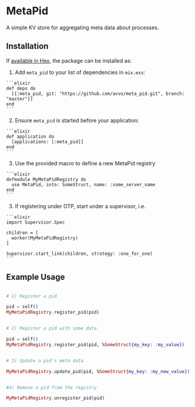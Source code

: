 # MetaPid

A simple KV store for aggregating meta data about processes.

## Installation

If [available in Hex](https://hex.pm/docs/publish), the package can be installed as:

  1. Add `meta_pid` to your list of dependencies in `mix.exs`:

    ```elixir
    def deps do
      [{:meta_pid, git: "https://github.com/avvo/meta_pid.git", branch: "master"}]
    end
    ```

  2. Ensure `meta_pid` is started before your application:

    ```elixir
    def application do
      [applications: [:meta_pid]]
    end
    ```

  3. Use the provided macro to define a new MetaPid registry

    ```elixir
    defmodule MyMetaPidRegistry do
      use MetaPid, into: SomeStruct, name: :some_server_name
    end
    ```

  3. If registering under OTP, start under a supervisor, i.e.

    ```elixir
    import Supervisor.Spec

    children = [
      worker(MyMetaPidRegistry)
    ]

    Supervisor.start_link(children, strategy: :one_for_one)
    ```

## Example Usage

  ```elixir

  # 1) Register a pid

  pid = self()
  MyMetaPidRegistry.register_pid(pid)


  # 2) Register a pid with some data

  pid = self()
  MyMetaPidRegistry.register_pid(pid, %SomeStruct{my_key: :my_value})


  # 3) Update a pid's meta data

  MyMetaPidRegistry.update_pid(pid, %SomeStruct{my_key: :my_new_value})


  #4) Remove a pid from the registry

  MyMetaPidRegistry.unregister_pid(pid)
  ```
